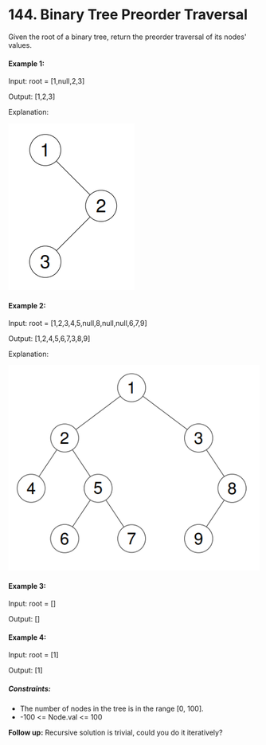# 144. Binary Tree Preorder Traversal

Given the root of a binary tree, return the preorder traversal of its nodes' values.

 

#### Example 1:

Input: root = [1,null,2,3]

Output: [1,2,3]

Explanation:

<img src="tree_1.png" alt="hint" style="max-width: 100%; height: auto;"/>


#### Example 2:

Input: root = [1,2,3,4,5,null,8,null,null,6,7,9]

Output: [1,2,4,5,6,7,3,8,9]

Explanation:

<img src="tree_2.png" alt="hint" style="max-width: 100%; height: auto;"/>

#### Example 3:

Input: root = []

Output: []

#### Example 4:

Input: root = [1]

Output: [1]

 

##### Constraints:

- The number of nodes in the tree is in the range [0, 100].
- -100 <= Node.val <= 100
 

**Follow up:** Recursive solution is trivial, could you do it iteratively?